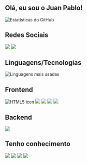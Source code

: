 ## Olá, eu sou o Juan Pablo!

<div>
  <img src="https://github-readme-stats.vercel.app/api?username=Ju4nDev&show_icons=true&count_private=true&include_all_commits=true&theme=dark" alt="Estatísticas do GitHub">
</div>

## <h2>Redes Sociais</h2>
<div>
  <a href="https://www.instagram.com/juan._freiree/"><img src="https://img.shields.io/badge/Instagram-%23E4405F.svg?style=for-the-badge&logo=Instagram&logoColor=white" /></a>
  <a href="https://www.linkedin.com/in/juan-pablo-freire-feitosa-5b3839292/"><img src="https://img.shields.io/badge/linkedin-%230077B5.svg?style=for-the-badge&logo=linkedin&logoColor=white" /></a>
</div>


## <h2>Linguagens/Tecnologias</h2>
<img src="https://github-readme-stats.vercel.app/api/top-langs/?username=Ju4nDev&layout=compact&theme=dark" alt="Linguagens mais usadas">


## <h2>Frontend</h2>

<div>
   <img src="https://img.shields.io/badge/html5-%23E34F26.svg?style=for-the-badge&logo=html5&logoColor=white" alt="HTML5 icon" /> 
   <img src="https://img.shields.io/badge/css3-%231572B6.svg?style=for-the-badge&logo=css3&logoColor=white" />
   <img src="https://img.shields.io/badge/javascript-%23323330.svg?style=for-the-badge&logo=javascript&logoColor=%23F7DF1E" />
   <img src="https://img.shields.io/badge/react-%2320232a.svg?style=for-the-badge&logo=react&logoColor=%2361DAFB" />
   <img src="https://img.shields.io/badge/styled--components-DB7093?style=for-the-badge&logo=styled-components&logoColor=white" />
</div>

## <h2>Backend</h2>

<div>
  <img src="https://img.shields.io/badge/node.js-6DA55F?style=for-the-badge&logo=node.js&logoColor=white" />
</div>

## <h2>Tenho conhecimento</h2>

<div>
  <img src="https://img.shields.io/badge/c%23-%23239120.svg?style=for-the-badge&logo=csharp&logoColor=white" />
  <img src="https://img.shields.io/badge/.NET-5C2D91?style=for-the-badge&logo=.net&logoColor=white" />
  <img src="https://img.shields.io/badge/java-%23ED8B00.svg?style=for-the-badge&logo=openjdk&logoColor=white" />
  <img src="https://img.shields.io/badge/php-%23777BB4.svg?style=for-the-badge&logo=php&logoColor=white" />
</div>

## 
